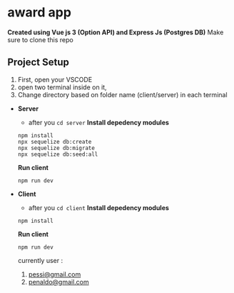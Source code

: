 # award app

**Created using Vue js 3 (Option API) and Express Js (Postgres DB)**
Make sure to clone this repo

## Project Setup

1. First, open your VSCODE
2. open two terminal inside on it,
3. Change directory based on folder name (client/server) in each terminal

- **Server**

  - after you `cd server`
    **Install depedency modules**

  ```
  npm install
  npx sequelize db:create
  npx sequelize db:migrate
  npx sequelize db:seed:all
  ```

  **Run client**

  ```
  npm run dev
  ```

- **Client**

  - after you `cd client`
    **Install depedency modules**

  ```
  npm install
  ```

  **Run client**

  ```
  npm run dev
  ```

  currently user :

  1. pessi@gmail.com
  2. penaldo@gmail.com
